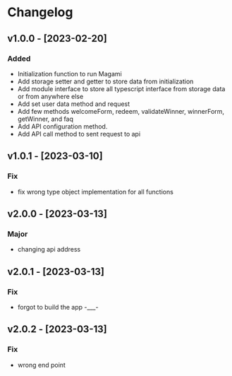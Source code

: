 # Changelog

## v1.0.0 - [2023-02-20]

### Added

- Initialization function to run Magami
- Add storage setter and getter to store data from initialization
- Add module interface to store all typescript interface from storage data or from anywhere else
- Add set user data method and request
- Add few methods welcomeForm, redeem, validateWinner, winnerForm, getWinner, and faq
- Add API configuration method.
- Add API call method to sent request to api

## v1.0.1 - [2023-03-10]

### Fix

- fix wrong type object implementation for all functions


## v2.0.0 - [2023-03-13]
### Major

- changing api address

## v2.0.1 - [2023-03-13]
### Fix

- forgot to build the app -___-

## v2.0.2 - [2023-03-13]
### Fix

- wrong end point